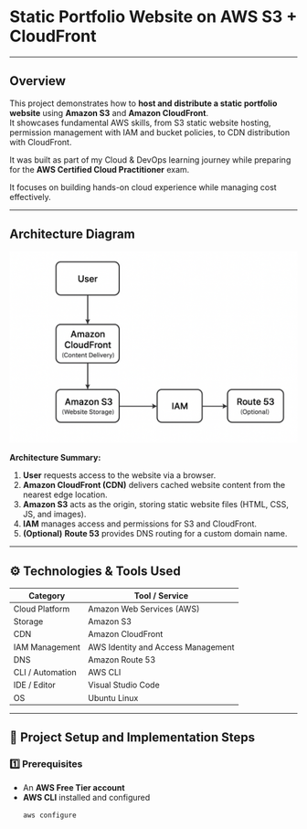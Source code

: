 # Static Portfolio Website on AWS S3 + CloudFront

---

## Overview
This project demonstrates how to **host and distribute a static portfolio website** using **Amazon S3** and **Amazon CloudFront**.  
It showcases fundamental AWS skills, from S3 static website hosting, permission management with IAM and bucket policies, to CDN distribution with CloudFront.

It was built as part of my Cloud & DevOps learning journey while preparing for the **AWS Certified Cloud Practitioner** exam.  
  
It focuses on building hands-on cloud experience while managing cost effectively.

---

## Architecture Diagram
![Architecture Diagram](screenshots/aws-s3-cloudfront-architecture.png)

**Architecture Summary:**
1. **User** requests access to the website via a browser.
2. **Amazon CloudFront (CDN)** delivers cached website content from the nearest edge location.
3. **Amazon S3** acts as the origin, storing static website files (HTML, CSS, JS, and images).
4. **IAM** manages access and permissions for S3 and CloudFront.
5. **(Optional)** **Route 53** provides DNS routing for a custom domain name.

---

## ⚙️ Technologies & Tools Used

| Category | Tool / Service |
|-----------|----------------|
| Cloud Platform | Amazon Web Services (AWS) |
| Storage | Amazon S3 |
| CDN | Amazon CloudFront |
| IAM Management | AWS Identity and Access Management |
| DNS  | Amazon Route 53 |
| CLI / Automation | AWS CLI |
| IDE / Editor | Visual Studio Code |
| OS | Ubuntu Linux |

---

## 🚀 Project Setup and Implementation Steps

### 1️⃣ Prerequisites
- An **AWS Free Tier account**
- **AWS CLI** installed and configured  
  ```bash
  aws configure
